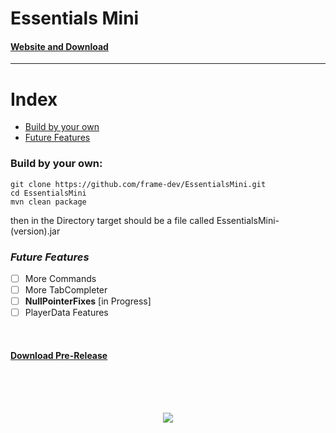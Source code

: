 # Essentials Mini
#### [Website and Download](https://framedev.stream/sites/downloads/essentialsmini)
___
# Index
- [Build by your own](#build-by-your-own)
- [Future Features](#future-features)

### Build by your own:
```
git clone https://github.com/frame-dev/EssentialsMini.git
cd EssentialsMini
mvn clean package
```

then in the Directory target should be a file called EssentialsMini-(version).jar

### ***Future Features***
- [ ] More Commands
- [ ] More TabCompleter
- [ ] **NullPointerFixes** [in Progress]
- [ ] PlayerData Features

<br>

#### [Download Pre-Release](https://github.com/frame-dev/EssentialsMini/releases/tag/1.2.4.1-PRE-RELEASE)
<br><br><br>
<div style="text-align:center"><img src="https://framedev.stream/logo.jpg" /></div>

